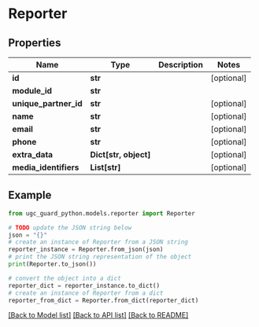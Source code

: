 # Reporter


## Properties

Name | Type | Description | Notes
------------ | ------------- | ------------- | -------------
**id** | **str** |  | [optional] 
**module_id** | **str** |  | 
**unique_partner_id** | **str** |  | [optional] 
**name** | **str** |  | [optional] 
**email** | **str** |  | [optional] 
**phone** | **str** |  | [optional] 
**extra_data** | **Dict[str, object]** |  | [optional] 
**media_identifiers** | **List[str]** |  | [optional] 

## Example

```python
from ugc_guard_python.models.reporter import Reporter

# TODO update the JSON string below
json = "{}"
# create an instance of Reporter from a JSON string
reporter_instance = Reporter.from_json(json)
# print the JSON string representation of the object
print(Reporter.to_json())

# convert the object into a dict
reporter_dict = reporter_instance.to_dict()
# create an instance of Reporter from a dict
reporter_from_dict = Reporter.from_dict(reporter_dict)
```
[[Back to Model list]](../README.md#documentation-for-models) [[Back to API list]](../README.md#documentation-for-api-endpoints) [[Back to README]](../README.md)


